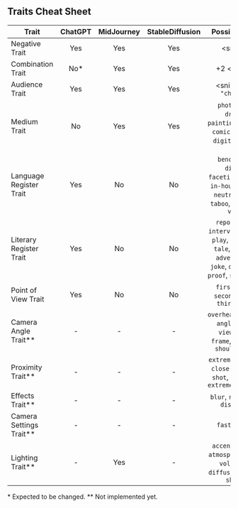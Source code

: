 ## Traits Cheat Sheet
| Trait | ChatGPT | MidJourney | StableDiffusion | Possible values |
| ----- |:----------:| :----------------:|:-------:| :--------------: |
|Negative Trait         | Yes   | Yes   | Yes   | \<snippet> |
|Combination Trait      | No*   | Yes   | Yes   | +2 \<snippet> |
|Audience Trait         | Yes   | Yes   | Yes   | \<snippet>, i.e `"children"` |
|Medium Trait           | No    | Yes   | Yes   | `photography`, `drawing`, `painting`,`portrait`, `comic book art`, `digital art`, `3D art`  |
|Language Register Trait| Yes   | No    | No    | `bench-level`, `dialect`, `facetious`, `formal`, `in-house`, `ironic`, `neutral`, `slang`, `taboo`, `technical`, `vulgar` |
|Literary Register Trait| Yes   | No    | No    | `report`, `essay`, `interview`, `letter`, `play`, `poem`, `song`, `tale`, `headline`, `advertisment`, `joke`, `definition`. `proof`, `source code` |
|Point of View Trait    | Yes   | No    | No    | `first person`, `second person`, `third person`|
|Camera Angle Trait**     | -   | -    | -    | `overhead view`, `low angle`, `aerial view`,  `tilted frame`, `over-the-shoulder shot`|
|Proximity Trait**        | -  | -   | -    | `extreme close-up`, `close-up`, `medium shot`, `long shot`, `extreme long shot`|
|Effects Trait**          | -   | -    | -    | `blur`, `reflection`, `distorsion`|
|Camera Settings Trait**  | -   | -    | -    | `fast shutter`|
|Lighting Trait**         | -   | Yes   | -    | `accent`, `ambient`, `atmospheric`, `back`, `volumetric`, `diffuse`,`neon`, `dark shadows`|


\* Expected to be changed.
\*\* Not implemented yet.